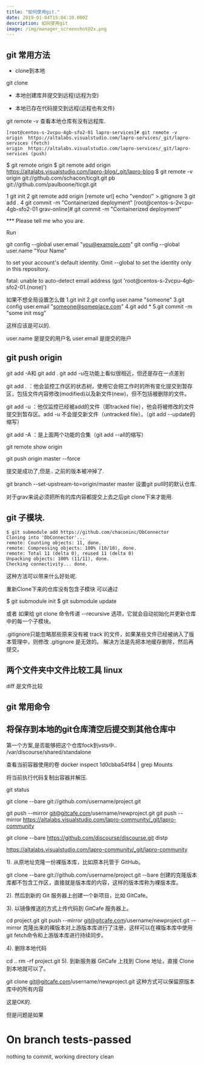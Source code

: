 ```yaml
---
title: "如何使用git."
date: 2019-01-04T15:04:10.000Z
description: 如何使用git
image: /img/manager_screenshot@2x.png
---
```


## git 常用方法

- clone到本地

git clone

- 本地创建库并提交到远程(远程为空)

- 本地已存在代码提交到远程(远程也有文件)

git remote -v   查看本地仓库有没有远程库.

```
[root@centos-s-2vcpu-4gb-sfo2-01 lapro-services]# git remote -v
origin	https://altalabs.visualstudio.com/lapro-services/_git/lapro-services (fetch)
origin	https://altalabs.visualstudio.com/lapro-services/_git/lapro-services (push)
```

$ git remote
origin
$ git remote add origin https://altalabs.visualstudio.com/lapro-blog/_git/lapro-blog
$ git remote -v
origin  git://github.com/schacon/ticgit.git
pb  git://github.com/paulboone/ticgit.git


1 git init
2 git remote add origin [remote url]
echo "vendor/" >.gitignore
3 git add .
4 git commit -m "Containerized deployment"
[root@centos-s-2vcpu-4gb-sfo2-01 grav-online]# git commit -m "Containerized deployment"

*** Please tell me who you are.

Run

  git config --global user.email "you@example.com"
  git config --global user.name "Your Name"

to set your account's default identity.
Omit --global to set the identity only in this repository.

fatal: unable to auto-detect email address (got 'root@centos-s-2vcpu-4gb-sfo2-01.(none)')


如果不想全局设置怎么做
1.git init
2.git config user.name "someone"
3.git config user.email "someone@someplace.com"
4.git add *
5.git commit -m "some init msg"

这样应该是可以的.

user.name 是提交的用户名
user.email 是提交的账户


git push origin
----
git add -A和 git add .   git add -u在功能上看似很相近，但还是存在一点差别

git add . ：他会监控工作区的状态树，使用它会把工作时的所有变化提交到暂存区，包括文件内容修改(modified)以及新文件(new)，但不包括被删除的文件。

git add -u ：他仅监控已经被add的文件（即tracked file），他会将被修改的文件提交到暂存区。add -u 不会提交新文件（untracked file）。（git add --update的缩写）

git add -A ：是上面两个功能的合集（git add --all的缩写）


git remote show origin

git push origin master --force

提交是成功了,但是.. 之前的版本被冲掉了.

git branch --set-upstream-to=origin/master master
设置git pull时的默认仓库.

对于grav来说必须把所有的库内容都提交上去之后git clone下来才能用.


## git 子模块.
```
$ git submodule add https://github.com/chaconinc/DbConnector
Cloning into 'DbConnector'...
remote: Counting objects: 11, done.
remote: Compressing objects: 100% (10/10), done.
remote: Total 11 (delta 0), reused 11 (delta 0)
Unpacking objects: 100% (11/11), done.
Checking connectivity... done.
```
这种方法可以带来什么好处呢.

重新Clone下来的仓库没有包含子模块
可以通过

$ git submodule init
$ git submodule update

或者
如果给 git clone 命令传递 --recursive 选项，它就会自动初始化并更新仓库中的每一个子模块。


.gitignore只能忽略那些原来没有被 track 的文件，如果某些文件已经被纳入了版本管理中，则修改 .gitignore 是无效的。
解决方法是先把本地缓存删除，然后再提交。

## 两个文件夹中文件比较工具 linux

diff 是文件比较




## git 常用命令

## 将保存到本地的git仓库清空后提交到其他仓库中

第一个方案,是否能够把这个仓库fock到vsts中..
/var/discourse/shared/standalone


查看当前容器使用的卷
docker inspect 1d0cbba54f84 | grep Mounts

将当前执行代码复制出容器并解压.

git status



git clone --bare git://github.com/username/project.git


git push --mirror git@gitcafe.com/username/newproject.git
git push --mirror https://altalabs.visualstudio.com/lapro-community/_git/lapro-community

git clone --bare https://github.com/discourse/discourse.git distp

 https://altalabs.visualstudio.com/lapro-community/_git/lapro-community


1). 从原地址克隆一份裸版本库，比如原本托管于 GitHub。

git clone --bare git://github.com/username/project.git
--bare 创建的克隆版本库都不包含工作区，直接就是版本库的内容，这样的版本库称为裸版本库。

2). 然后到新的 Git 服务器上创建一个新项目，比如 GitCafe。

3). 以镜像推送的方式上传代码到 GitCafe 服务器上。

cd project.git
git push --mirror git@gitcafe.com/username/newproject.git
-- mirror 克隆出来的裸版本对上游版本库进行了注册，这样可以在裸版本库中使用git fetch命令和上游版本库进行持续同步。

4). 删除本地代码

cd ..
rm -rf project.git
5). 到新服务器 GitCafe 上找到 Clone 地址，直接 Clone 到本地就可以了。

git clone git@gitcafe.com/username/newproject.git
这种方式可以保留原版本库中的所有内容

这是OK的.

但是问题是如果


# On branch tests-passed
nothing to commit, working directory clean


